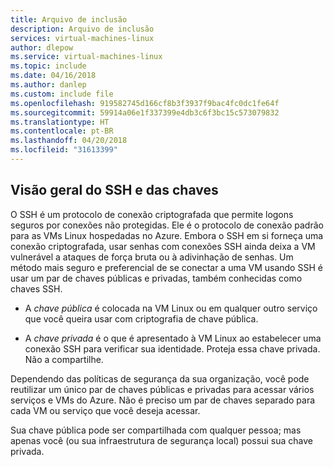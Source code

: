 ```yaml
---
title: Arquivo de inclusão
description: Arquivo de inclusão
services: virtual-machines-linux
author: dlepow
ms.service: virtual-machines-linux
ms.topic: include
ms.date: 04/16/2018
ms.author: danlep
ms.custom: include file
ms.openlocfilehash: 919582745d166cf8b3f3937f9bac4fc0dc1fe64f
ms.sourcegitcommit: 59914a06e1f337399e4db3c6f3bc15c573079832
ms.translationtype: HT
ms.contentlocale: pt-BR
ms.lasthandoff: 04/20/2018
ms.locfileid: "31613399"
---
```

## <a name="overview-of-ssh-and-keys"></a>Visão geral do SSH e das chaves

O SSH é um protocolo de conexão criptografada que permite logons seguros por conexões não protegidas. Ele é o protocolo de conexão padrão para as VMs Linux hospedadas no Azure. Embora o SSH em si forneça uma conexão criptografada, usar senhas com conexões SSH ainda deixa a VM vulnerável a ataques de força bruta ou à adivinhação de senhas. Um método mais seguro e preferencial de se conectar a uma VM usando SSH é usar um par de chaves públicas e privadas, também conhecidas como chaves SSH. 

* A *chave pública* é colocada na VM Linux ou em qualquer outro serviço que você queira usar com criptografia de chave pública.

* A *chave privada* é o que é apresentado à VM Linux ao estabelecer uma conexão SSH para verificar sua identidade. Proteja essa chave privada. Não a compartilhe.

Dependendo das políticas de segurança da sua organização, você pode reutilizar um único par de chaves públicas e privadas para acessar vários serviços e VMs do Azure. Não é preciso um par de chaves separado para cada VM ou serviço que você deseja acessar. 

Sua chave pública pode ser compartilhada com qualquer pessoa; mas apenas você (ou sua infraestrutura de segurança local) possui sua chave privada.
